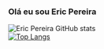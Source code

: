 ### Olá eu sou Eric Pereira
![Eric Pereira GitHub stats](https://github-readme-stats.vercel.app/api?username=ericpereira234&show_icons=true&theme=radical)<br/>
[![Top Langs](https://github-readme-stats.vercel.app/api/top-langs/?username=ericpereira234&layout=compact)](https://github.com/anuraghazra/github-readme-stats)
